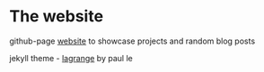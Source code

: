 
# The website 

github-page [website](https://aarengee.github.io) to showcase projects and random blog posts

jekyll theme -   [lagrange](https://lenpaul.github.io/Lagrange/) by paul le
